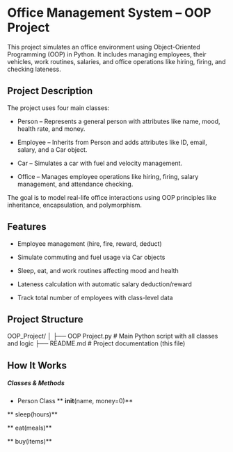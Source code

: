 # Office Management System – OOP Project

This project simulates an office environment using Object-Oriented Programming (OOP) in Python. It includes managing employees, their vehicles, work routines, salaries, and office operations like hiring, firing, and checking lateness.

## Project Description

The project uses four main classes:

  - Person – Represents a general person with attributes like name, mood, health rate, and money.

  - Employee – Inherits from Person and adds attributes like ID, email, salary, and a Car object.

  - Car – Simulates a car with fuel and velocity management.

  - Office – Manages employee operations like hiring, firing, salary management, and attendance checking.

The goal is to model real-life office interactions using OOP principles like inheritance, encapsulation, and polymorphism.

## Features

 - Employee management (hire, fire, reward, deduct)

 - Simulate commuting and fuel usage via Car objects

 - Sleep, eat, and work routines affecting mood and health

 - Lateness calculation with automatic salary deduction/reward

 - Track total number of employees with class-level data

## Project Structure

OOP_Project/
│
├── OOP Project.py        # Main Python script with all classes and logic
├── README.md             # Project documentation (this file)


## How It Works
  ##### Classes & Methods

  - Person Class
   ** __init__(name, money=0)**

   ** sleep(hours)**

   ** eat(meals)**

   ** buy(items)**

